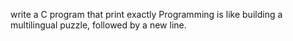 write a C program that print exactly Programming is like building a multilingual puzzle, followed by a new line.
